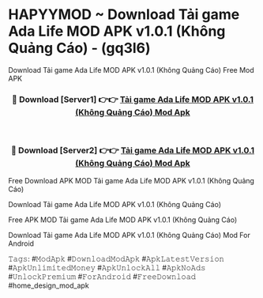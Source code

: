 # HAPYYMOD ~ Download Tải game Ada Life MOD APK v1.0.1 (Không Quảng Cáo) - (gq3l6)
Download Tải game Ada Life MOD APK v1.0.1 (Không Quảng Cáo) Free Mod APK

<div align="center">
<h3>🔴 Download [Server1] 👉👉 <a href="https://apk-comot.site?title=Tải_game_Ada_Life_MOD_APK_v1.0.1_(Không_Quảng_Cáo)">Tải game Ada Life MOD APK v1.0.1 (Không Quảng Cáo) Mod Apk</a></h3><br>

<h3>🔴 Download [Server2] 👉👉 <a href="https://apk-comot.site?title=Tải_game_Ada_Life_MOD_APK_v1.0.1_(Không_Quảng_Cáo)">Tải game Ada Life MOD APK v1.0.1 (Không Quảng Cáo) Mod Apk</a></h3>
</div>


Free Download APK MOD Tải game Ada Life MOD APK v1.0.1 (Không Quảng Cáo)

Download Tải game Ada Life MOD APK v1.0.1 (Không Quảng Cáo) 

Free APK MOD Tải game Ada Life MOD APK v1.0.1 (Không Quảng Cáo) 

Download Tải game Ada Life MOD APK v1.0.1 (Không Quảng Cáo) Mod For Android

𝚃𝚊𝚐𝚜: #𝙼𝚘𝚍𝙰𝚙𝚔 #𝙳𝚘𝚠𝚗𝚕𝚘𝚊𝚍𝙼𝚘𝚍𝙰𝚙𝚔 #𝙰𝚙𝚔𝙻𝚊𝚝𝚎𝚜𝚝𝚅𝚎𝚛𝚜𝚒𝚘𝚗 #𝙰𝚙𝚔𝚄𝚗𝚕𝚒𝚖𝚒𝚝𝚎𝚍𝙼𝚘𝚗𝚎𝚢 #𝙰𝚙𝚔𝚄𝚗𝚕𝚘𝚌𝚔𝙰𝚕𝚕 #𝙰𝚙𝚔𝙽𝚘𝙰𝚍𝚜 #𝚄𝚗𝚕𝚘𝚌𝚔𝙿𝚛𝚎𝚖𝚒𝚞𝚖 #𝙵𝚘𝚛𝙰𝚗𝚍𝚛𝚘𝚒𝚍 #𝙵𝚛𝚎𝚎𝙳𝚘𝚠𝚗𝚕𝚘𝚊𝚍 #home_design_mod_apk